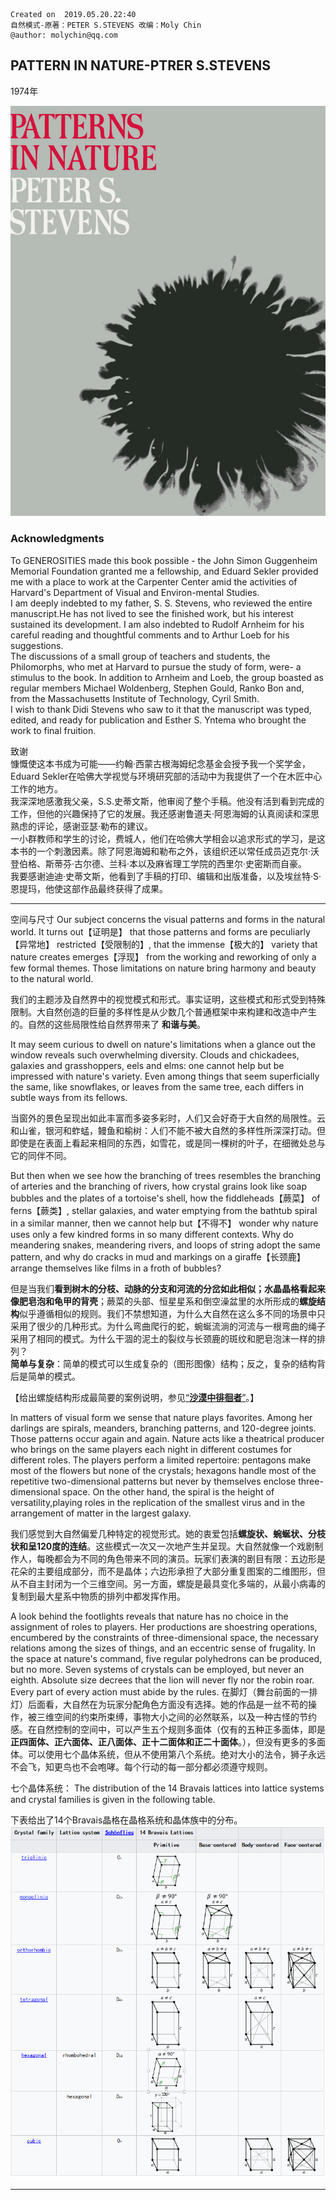 ```
Created on  2019.05.20.22:40
自然模式-原著：PETER S.STEVENS 改编：Moly Chin
@author: molychin@qq.com
```


## PATTERN IN NATURE-PTRER S.STEVENS
1974年

![](res/p1/p001.png)

### Acknowledgments
To GENEROSITIES made this book possible - the John Simon Guggenheim Memorial Foundation granted me a fellowship, and Eduard Sekler provided me with a place to work at the Carpenter Center amid the activities of Harvard's Department of Visual and Environ-mental Studies.  
I am deeply indebted to my father, S. S. Stevens, who reviewed the entire manuscript.He has not lived to see the finished work, but his interest sustained its development. I am also indebted to Rudolf Arnheim for his careful reading and thoughtful comments and to Arthur Loeb for his suggestions.  
The discussions of a small group of teachers and students, the Philomorphs, who met at Harvard to pursue the study of form, were- a stimulus to the book. In addition to Arnheim and Loeb, the group boasted as regular members Michael Woldenberg, Stephen Gould, Ranko Bon and, from the Massachusetts Institute of Technology, Cyril Smith.  
I wish to thank Didi Stevens who saw to it that the manuscript was typed, edited, and ready for publication and Esther S. Yntema who brought the work to final fruition.

致谢  
慷慨使这本书成为可能——约翰·西蒙古根海姆纪念基金会授予我一个奖学金，Eduard Sekler在哈佛大学视觉与环境研究部的活动中为我提供了一个在木匠中心工作的地方。  
我深深地感激我父亲，S.S.史蒂文斯，他审阅了整个手稿。他没有活到看到完成的工作，但他的兴趣保持了它的发展。我还感谢鲁道夫·阿恩海姆的认真阅读和深思熟虑的评论，感谢亚瑟·勒布的建议。  
一小群教师和学生的讨论，费城人，他们在哈佛大学相会以追求形式的学习，是这本书的一个刺激因素。除了阿恩海姆和勒布之外，该组织还以常任成员迈克尔·沃登伯格、斯蒂芬·古尔德、兰科·本以及麻省理工学院的西里尔·史密斯而自豪。  
我要感谢迪迪·史蒂文斯，他看到了手稿的打印、编辑和出版准备，以及埃丝特·S·恩提玛，他使这部作品最终获得了成果。

----

空间与尺寸
Our subject concerns the visual patterns and forms in the natural world. It turns out【证明是】 that those  patterns and forms are peculiarly【异常地】 restricted【受限制的】, that the immense【极大的】 variety that nature creates emerges【浮现】 from the working and reworking of only a few formal themes. Those limitations on nature bring harmony and beauty to the natural world.

我们的主题涉及自然界中的视觉模式和形式。事实证明，这些模式和形式受到特殊限制。大自然创造的巨量的多样性是从少数几个普通框架中来构建和改造中产生的。自然的这些局限性给自然界带来了 **和谐与美**。

It may seem curious to dwell on nature's limitations when a glance out the window reveals such overwhelming diversity. Clouds and chickadees, galaxies and grasshoppers, eels and elms: one cannot help but be impressed with nature's variety. Even among things that seem superficially the same, like snowflakes, or leaves from the same tree, each differs in subtle ways from its fellows.

当窗外的景色呈现出如此丰富而多姿多彩时，人们又会好奇于大自然的局限性。云和山雀，银河和蚱蜢，鳗鱼和榆树：人们不能不被大自然的多样性所深深打动。但即使是在表面上看起来相同的东西，如雪花，或是同一棵树的叶子，在细微处总与它的同伴不同。

But then when we see how the branching of trees resembles the branching of arteries and the branching of rivers, how crystal grains look like soap bubbles and the plates of a tortoise's shell, how the fiddleheads【蕨菜】 of ferns【蕨类】, stellar galaxies, and water emptying from the bathtub spiral in a similar manner, then we cannot help but【不得不】 wonder why nature uses only a few kindred forms in so many different contexts. Why do meandering snakes, meandering rivers, and loops of string adopt the same pattern, and why do cracks in mud and markings on a giraffe【长颈鹿】 arrange themselves like films in a froth of bubbles?

但是当我们**看到树木的分枝、动脉的分支和河流的分岔如此相似；水晶晶格看起来像肥皂泡和龟甲的背壳**；蕨菜的头部、恒星星系和倒空澡盆里的水所形成的**螺旋结构**似乎遵循相似的规则。我们不禁想知道，为什么大自然在这么多不同的场景中只采用了很少的几种形式。为什么弯曲爬行的蛇，蜿蜒流淌的河流与一根弯曲的绳子采用了相同的模式。为什么干涸的泥土的裂纹与长颈鹿的斑纹和肥皂泡沫一样的排列？  
**简单与复杂**：简单的模式可以生成复杂的（图形图像）结构；反之，复杂的结构背后是简单的模式。

【给出螺旋结构形成最简要的案例说明，参见[“**沙漠中徘徊者**”](Moly_NaturePatterns_footmark.md)。】

In matters of visual form we sense that nature plays favorites. Among her darlings are spirals, meanders, branching patterns, and 120-degree joints. Those patterns occur again and again. Nature acts like a theatrical producer who brings on the same players each night in different costumes for different roles. The players perform a limited repertoire: pentagons make most of the flowers but none of the crystals; hexagons handle most of the repetitive two-dimensional patterns but never by themselves enclose three-dimensional space. On the other hand, the spiral is the height of versatility,playing roles in the replication of the smallest virus and in the arrangement of matter in the largest galaxy.

我们感觉到大自然偏爱几种特定的视觉形式。她的衷爱包括**螺旋状、蜿蜒状、分枝状和呈120度的连结**。这些模式一次又一次地产生并呈现。大自然就像一个戏剧制作人，每晚都会为不同的角色带来不同的演员。玩家们表演的剧目有限：五边形是花朵的主要组成部分，而不是晶体；六边形承担了大部分重复图案的二维图形，但从不自主封闭为一个三维空间。另一方面，螺旋是最具变化多端的，从最小病毒的复制到最大星系中物质的排列中都发挥作用。

A look behind the footlights reveals that nature has no choice in the assignment of roles to players. Her productions are shoestring operations, encumbered by the constraints of three-dimensional space, the necessary relations among the sizes of things, and an eccentric sense of frugality. In the space at nature's command, five regular polyhedrons can be produced, but no more. Seven systems of crystals can be employed, but never an eighth. Absolute size decrees that the lion will never fly nor the robin roar. Every part of every action must abide by the rules.
在脚灯（舞台前面的一排灯）后面看，大自然在为玩家分配角色方面没有选择。她的作品是一丝不苟的操作，被三维空间的约束所束缚，事物大小之间的必然联系，以及一种古怪的节约感。在自然控制的空间中，可以产生五个规则多面体（仅有的五种正多面体，即是**正四面体、正六面体、正八面体、正十二面体和正二十面体**。），但没有更多的多面体。可以使用七个晶体系统，但从不使用第八个系统。绝对大小的法令，狮子永远不会飞，知更鸟也不会咆哮。每个行动的每一部分都必须遵守规则。


七个晶体系统：
The distribution of the 14 Bravais lattices into lattice systems and crystal families is given in the following table.

下表给出了14个Bravais晶格在晶格系统和晶体族中的分布。
![](res/p1/p002.png)

---

